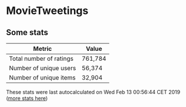 # MovieTweetings
## Some stats

Metric | Value
--- | ---
Total number of ratings                 | 761,784
Number of unique users                  | 56,374
Number of unique items                  | 32,904
These stats were last autocalculated on Wed Feb 13 00:56:44 CET 2019  ([more stats here](./stats.md))


